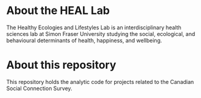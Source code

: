 # About the HEAL Lab
The Healthy Ecologies and Lifestyles Lab is an interdisciplinary health sciences lab at Simon Fraser University studying the social, ecological, and behavioural determinants of health, happiness, and wellbeing. 

# About this repository
This repository holds the analytic code for projects related to the Canadian Social Connection Survey.
